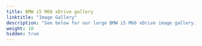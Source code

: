 ```yaml
---
title: BMW i5 M60 xDrive gallery
linktitle: "Image Gallery"
description: "See below for our large BMW i5 M60 xDrive image gallery. Click pictures for high-resolution versions."
weight: 10
hidden: true
---
```

<!-- markdownlint-disable MD033 -->
<object type="image/svg+xml" data="../modelnavigation.svg"></object>
<div class="pswp-gallery pswp-grid-container" id ="my-gallery">
<div class="pswp-grid-item">
<a href="https://media.evkx.net/multimedia/models/bmw/i5/i5_m60_xdrive/charging_1.jpg"
data-pswp-src="https://media.evkx.net/multimedia/models/bmw/i5/i5_m60_xdrive/charging_1.jpg"
data-pswp-width="3000"
data-pswp-height="3000" 
target="_blank">
<img src="https://media.evkx.net/multimedia/models/bmw/i5/i5_m60_xdrive/charging_1_xst.jpg" alt="BMW i5 M60 xDrive" width="200px" height="0px" />
</a>
</div>
<div class="pswp-grid-item">
<a href="https://media.evkx.net/multimedia/models/bmw/i5/i5_m60_xdrive/exterior_1.jpg"
data-pswp-src="https://media.evkx.net/multimedia/models/bmw/i5/i5_m60_xdrive/exterior_1.jpg"
data-pswp-width="3000"
data-pswp-height="1999" 
target="_blank">
<img src="https://media.evkx.net/multimedia/models/bmw/i5/i5_m60_xdrive/exterior_1_xst.jpg" alt="BMW i5 M60 xDrive" width="200px" height="0px" />
</a>
</div>
<div class="pswp-grid-item">
<a href="https://media.evkx.net/multimedia/models/bmw/i5/i5_m60_xdrive/frontseats_1.jpg"
data-pswp-src="https://media.evkx.net/multimedia/models/bmw/i5/i5_m60_xdrive/frontseats_1.jpg"
data-pswp-width="3000"
data-pswp-height="2000" 
target="_blank">
<img src="https://media.evkx.net/multimedia/models/bmw/i5/i5_m60_xdrive/frontseats_1_xst.jpg" alt="BMW i5 M60 xDrive" width="200px" height="0px" />
</a>
</div>
<div class="pswp-grid-item">
<a href="https://media.evkx.net/multimedia/models/bmw/i5/i5_m60_xdrive/headlights_1.jpg"
data-pswp-src="https://media.evkx.net/multimedia/models/bmw/i5/i5_m60_xdrive/headlights_1.jpg"
data-pswp-width="3000"
data-pswp-height="2000" 
target="_blank">
<img src="https://media.evkx.net/multimedia/models/bmw/i5/i5_m60_xdrive/headlights_1_xst.jpg" alt="BMW i5 M60 xDrive" width="200px" height="0px" />
</a>
</div>
<div class="pswp-grid-item">
<a href="https://media.evkx.net/multimedia/models/bmw/i5/i5_m60_xdrive/interior_1.jpg"
data-pswp-src="https://media.evkx.net/multimedia/models/bmw/i5/i5_m60_xdrive/interior_1.jpg"
data-pswp-width="3000"
data-pswp-height="2000" 
target="_blank">
<img src="https://media.evkx.net/multimedia/models/bmw/i5/i5_m60_xdrive/interior_1_xst.jpg" alt="BMW i5 M60 xDrive" width="200px" height="0px" />
</a>
</div>
<div class="pswp-grid-item">
<a href="https://media.evkx.net/multimedia/models/bmw/i5/i5_m60_xdrive/main_1.jpg"
data-pswp-src="https://media.evkx.net/multimedia/models/bmw/i5/i5_m60_xdrive/main_1.jpg"
data-pswp-width="3000"
data-pswp-height="2250" 
target="_blank">
<img src="https://media.evkx.net/multimedia/models/bmw/i5/i5_m60_xdrive/main_1_xst.jpg" alt="BMW i5 M60 xDrive" width="200px" height="0px" />
</a>
</div>
<div class="pswp-grid-item">
<a href="https://media.evkx.net/multimedia/models/bmw/i5/i5_m60_xdrive/panoramicroof_1.jpg"
data-pswp-src="https://media.evkx.net/multimedia/models/bmw/i5/i5_m60_xdrive/panoramicroof_1.jpg"
data-pswp-width="3000"
data-pswp-height="2000" 
target="_blank">
<img src="https://media.evkx.net/multimedia/models/bmw/i5/i5_m60_xdrive/panoramicroof_1_xst.jpg" alt="BMW i5 M60 xDrive" width="200px" height="0px" />
</a>
</div>
<div class="pswp-grid-item">
<a href="https://media.evkx.net/multimedia/models/bmw/i5/i5_m60_xdrive/rearseatentertainment_1.jpg"
data-pswp-src="https://media.evkx.net/multimedia/models/bmw/i5/i5_m60_xdrive/rearseatentertainment_1.jpg"
data-pswp-width="3000"
data-pswp-height="1999" 
target="_blank">
<img src="https://media.evkx.net/multimedia/models/bmw/i5/i5_m60_xdrive/rearseatentertainment_1_xst.jpg" alt="BMW i5 M60 xDrive" width="200px" height="0px" />
</a>
</div>
<div class="pswp-grid-item">
<a href="https://media.evkx.net/multimedia/models/bmw/i5/i5_m60_xdrive/screens_1.jpg"
data-pswp-src="https://media.evkx.net/multimedia/models/bmw/i5/i5_m60_xdrive/screens_1.jpg"
data-pswp-width="3000"
data-pswp-height="1999" 
target="_blank">
<img src="https://media.evkx.net/multimedia/models/bmw/i5/i5_m60_xdrive/screens_1_xst.jpg" alt="BMW i5 M60 xDrive" width="200px" height="0px" />
</a>
</div>
<div class="pswp-grid-item">
<a href="https://media.evkx.net/multimedia/models/bmw/i5/i5_m60_xdrive/screens_2.jpg"
data-pswp-src="https://media.evkx.net/multimedia/models/bmw/i5/i5_m60_xdrive/screens_2.jpg"
data-pswp-width="3000"
data-pswp-height="2000" 
target="_blank">
<img src="https://media.evkx.net/multimedia/models/bmw/i5/i5_m60_xdrive/screens_2_xst.jpg" alt="BMW i5 M60 xDrive" width="200px" height="0px" />
</a>
</div>
<div class="pswp-grid-item">
<a href="https://media.evkx.net/multimedia/models/bmw/i5/i5_m60_xdrive/secondrowseats_1.jpg"
data-pswp-src="https://media.evkx.net/multimedia/models/bmw/i5/i5_m60_xdrive/secondrowseats_1.jpg"
data-pswp-width="3000"
data-pswp-height="2000" 
target="_blank">
<img src="https://media.evkx.net/multimedia/models/bmw/i5/i5_m60_xdrive/secondrowseats_1_xst.jpg" alt="BMW i5 M60 xDrive" width="200px" height="0px" />
</a>
</div>
<div class="pswp-grid-item">
<a href="https://media.evkx.net/multimedia/models/bmw/i5/i5_m60_xdrive/trunk_1.jpg"
data-pswp-src="https://media.evkx.net/multimedia/models/bmw/i5/i5_m60_xdrive/trunk_1.jpg"
data-pswp-width="3000"
data-pswp-height="2000" 
target="_blank">
<img src="https://media.evkx.net/multimedia/models/bmw/i5/i5_m60_xdrive/trunk_1_xst.jpg" alt="BMW i5 M60 xDrive" width="200px" height="0px" />
</a>
</div>
</div>
<script type="module">
  import PhotoSwipeLightbox from '/js/photoswipe-lightbox.esm.js';
    const lightbox = new PhotoSwipeLightbox({
       gallery: '#my-gallery',
        children: 'a',
        pswpModule: () => import('/js/photoswipe.esm.js')
    });
lightbox.init();
</script>
